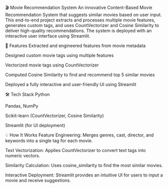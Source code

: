 🎬 Movie Recommendation System
An innovative Content-Based Movie Recommendation System that suggests similar movies based on user input. This end-to-end project extracts and processes multiple movie features, generates custom tags, and uses CountVectorizer and Cosine Similarity to deliver high-quality recommendations. The system is deployed with an interactive user interface using Streamlit.

🚀 Features
Extracted and engineered features from movie metadata

Designed custom movie tags using multiple features

Vectorized movie tags using CountVectorizer

Computed Cosine Similarity to find and recommend top 5 similar movies

Deployed a fully interactive and user-friendly UI using Streamlit

🛠️ Tech Stack
Python

Pandas, NumPy

Scikit-learn (CountVectorizer, Cosine Similarity)

Streamlit (for UI deployment)

💡 How It Works
Feature Engineering: Merges genres, cast, director, and keywords into a single tag for each movie.

Text Vectorization: Applies CountVectorizer to convert text tags into numeric vectors.

Similarity Calculation: Uses cosine_similarity to find the most similar movies.

Interactive Deployment: Streamlit provides an intuitive UI for users to input a movie and receive suggestions.

